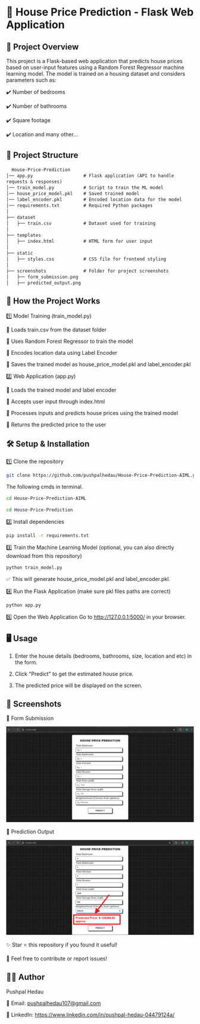 
# 🏡 House Price Prediction - Flask Web Application 

## 📌 Project Overview

This project is a Flask-based web application that predicts house prices based on user-input features using a Random Forest Regressor machine learning model. The model is trained on a housing dataset and considers parameters such as:

✔️ Number of bedrooms

✔️ Number of bathrooms

✔️ Square footage

✔️ Location and many other...

## 📂 Project Structure

```Folder Structure
  House-Price-Prediction
│── app.py                   # Flask application (API to handle requests & responses)
│── train_model.py           # Script to train the ML model
│── house_price_model.pkl    # Saved trained model
│── label_encoder.pkl        # Encoded location data for the model
│── requirements.txt         # Required Python packages
│
├── dataset
│   ├── train.csv            # Dataset used for training
│
├── templates
│   ├── index.html           # HTML form for user input
│
├── static
│   ├── styles.css           # CSS file for frontend styling
│
├── screenshots              # Folder for project screenshots
│   ├── form_submission.png  
│   ├── predicted_output.png
```
## 🚀 How the Project Works
1️⃣ Model Training (train_model.py)

🔹 Loads train.csv from the dataset folder

🔹 Uses Random Forest Regressor to train the model

🔹 Encodes location data using Label Encoder

🔹 Saves the trained model as house_price_model.pkl and label_encoder.pkl


2️⃣ Web Application (app.py)

🔹 Loads the trained model and label encoder

🔹 Accepts user input through index.html

🔹 Processes inputs and predicts house prices using the trained model

🔹 Returns the predicted price to the user

## 🛠️ Setup & Installation
1️⃣ Clone the repository
```sh
git clone https://github.com/pushpalhedau/House-Price-Prediction-AIML.git
```
The following cmds in terminal.
```sh
cd House-Price-Prediction-AIML
```
```sh
cd House-Price-Prediction
```
2️⃣ Install dependencies
```sh
pip install -r requirements.txt
```
3️⃣ Train the Machine Learning Model (optional, you can also directly download from this repository)
```sh
python train_model.py
```

✅ This will generate house_price_model.pkl and label_encoder.pkl.

4️⃣ Run the Flask Application (make sure pkl files paths are correct)
```sh
python app.py
```
5️⃣ Open the Web Application
Go to http://127.0.0.1:5000/ in your browser.

## 🖥️ Usage
1. Enter the house details (bedrooms, bathrooms, size, location and etc) in the form.

2. Click "Predict" to get the estimated house price.

3. The predicted price will be displayed on the screen.

## 📸 Screenshots

📌 Form Submission

![App Screenshot](https://github.com/pushpalhedau/House-Price-Prediction-AIML/blob/main/House-Price-Prediction/screenshots/form_submission.png?raw=true)


📌 Prediction Output

![App Screenshot](https://github.com/pushpalhedau/House-Price-Prediction-AIML/blob/main/House-Price-Prediction/screenshots/predicted_output.png?raw=true)


✨ Star ⭐ this repository if you found it useful!

📩 Feel free to contribute or report issues!

## 👨‍💻 Author
Pushpal Hedau

📧 Email: pushpalhedau107@gmail.com

🔗 LinkedIn: https://www.linkedin.com/in/pushpal-hedau-04479124a/
